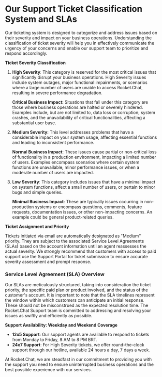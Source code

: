# Our Support Ticket Classification System and SLAs

Our ticketing system is designed to categorize and address issues based on their severity and impact on your business operations. Understanding the classification of ticket severity will help you in effectively communicate the urgency of your concerns and enable our support team to prioritize and respond accordingly.

**Ticket Severity Classification**

1.  **High Severity**: This category is reserved for the most critical issues that significantly disrupt your business operations. High Severity issues include system outages, major functional impairments, or scenarios where a large number of users are unable to access Rocket.Chat, resulting in severe performance degradation.

    **Critical Business Impact**: Situations that fall under this category are those where business operations are halted or severely hindered. Examples include, but are not limited to, data loss or corruption, system crashes, and the unavailability of critical functionalities, affecting a substantial user base.
2.  **Medium Severity**: This level addresses problems that have a considerable impact on your system usage, affecting essential functions and leading to inconsistent performance.

    **Normal Business Impact**: These issues cause partial or non-critical loss of functionality in a production environment, impacting a limited number of users. Examples encompass scenarios where certain system functions are unavailable, minor performance issues, or when a moderate number of users are impacted.
3.  **Low Severity**: This category includes issues that have a minimal impact on system functions, affect a small number of users, or pertain to minor bugs and simple queries.

    **Minimal Business Impact**: These are typically issues occurring in non-production systems or encompass questions, comments, feature requests, documentation issues, or other non-impacting concerns. An example could be general product-related queries.

**Ticket Assignment and Priority**

Tickets initiated via email are automatically designated as "Medium" priority. They are subject to the associated Service Level Agreements (SLAs) based on the account information until an agent reassesses the actual severity. We strongly recommend that customers with access to paid support use the Support Portal for ticket submission to ensure accurate severity assessment and prompt response.

### **Service Level Agreement (SLA) Overview**

Our SLAs are meticulously structured, taking into consideration the ticket priority, the specific paid plan or product involved, and the status of the customer's account. It is important to note that the SLA timelines represent the window within which customers can anticipate an initial response. These should not be misconstrued as the expected resolution time. The Rocket.Chat Support team is committed to addressing and resolving your issues as swiftly and efficiently as possible.

**Support Availability: Weekday and Weekend Coverage**

* **12x5 Support**: Our support agents are available to respond to tickets from Monday to Friday, 8 AM to 8 PM BRT.
* **24x7 Support**: For High Severity tickets, we offer round-the-clock support through our hotline, available 24 hours a day, 7 days a week.

At Rocket.Chat, we are steadfast in our commitment to providing you with the support you need to ensure uninterrupted business operations and the best possible experience with our services.
